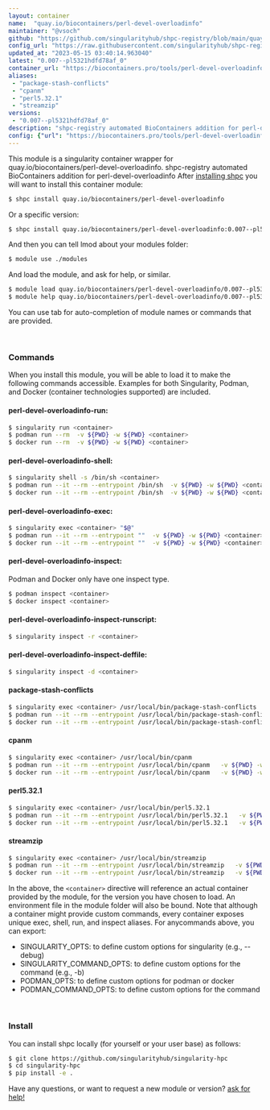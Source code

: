 ```yaml
---
layout: container
name:  "quay.io/biocontainers/perl-devel-overloadinfo"
maintainer: "@vsoch"
github: "https://github.com/singularityhub/shpc-registry/blob/main/quay.io/biocontainers/perl-devel-overloadinfo/container.yaml"
config_url: "https://raw.githubusercontent.com/singularityhub/shpc-registry/main/quay.io/biocontainers/perl-devel-overloadinfo/container.yaml"
updated_at: "2023-05-15 03:40:14.963040"
latest: "0.007--pl5321hdfd78af_0"
container_url: "https://biocontainers.pro/tools/perl-devel-overloadinfo"
aliases:
 - "package-stash-conflicts"
 - "cpanm"
 - "perl5.32.1"
 - "streamzip"
versions:
 - "0.007--pl5321hdfd78af_0"
description: "shpc-registry automated BioContainers addition for perl-devel-overloadinfo"
config: {"url": "https://biocontainers.pro/tools/perl-devel-overloadinfo", "maintainer": "@vsoch", "description": "shpc-registry automated BioContainers addition for perl-devel-overloadinfo", "latest": {"0.007--pl5321hdfd78af_0": "sha256:9e51b0a77b7252f88a491ae0b7dcc169a575c00454a1b5d4fb0a45322bb2fa69"}, "tags": {"0.007--pl5321hdfd78af_0": "sha256:9e51b0a77b7252f88a491ae0b7dcc169a575c00454a1b5d4fb0a45322bb2fa69"}, "docker": "quay.io/biocontainers/perl-devel-overloadinfo", "aliases": {"package-stash-conflicts": "/usr/local/bin/package-stash-conflicts", "cpanm": "/usr/local/bin/cpanm", "perl5.32.1": "/usr/local/bin/perl5.32.1", "streamzip": "/usr/local/bin/streamzip"}}
---
```


This module is a singularity container wrapper for quay.io/biocontainers/perl-devel-overloadinfo.
shpc-registry automated BioContainers addition for perl-devel-overloadinfo
After [installing shpc](#install) you will want to install this container module:


```bash
$ shpc install quay.io/biocontainers/perl-devel-overloadinfo
```

Or a specific version:

```bash
$ shpc install quay.io/biocontainers/perl-devel-overloadinfo:0.007--pl5321hdfd78af_0
```

And then you can tell lmod about your modules folder:

```bash
$ module use ./modules
```

And load the module, and ask for help, or similar.

```bash
$ module load quay.io/biocontainers/perl-devel-overloadinfo/0.007--pl5321hdfd78af_0
$ module help quay.io/biocontainers/perl-devel-overloadinfo/0.007--pl5321hdfd78af_0
```

You can use tab for auto-completion of module names or commands that are provided.

<br>

### Commands

When you install this module, you will be able to load it to make the following commands accessible.
Examples for both Singularity, Podman, and Docker (container technologies supported) are included.

#### perl-devel-overloadinfo-run:

```bash
$ singularity run <container>
$ podman run --rm  -v ${PWD} -w ${PWD} <container>
$ docker run --rm  -v ${PWD} -w ${PWD} <container>
```

#### perl-devel-overloadinfo-shell:

```bash
$ singularity shell -s /bin/sh <container>
$ podman run --it --rm --entrypoint /bin/sh  -v ${PWD} -w ${PWD} <container>
$ docker run --it --rm --entrypoint /bin/sh  -v ${PWD} -w ${PWD} <container>
```

#### perl-devel-overloadinfo-exec:

```bash
$ singularity exec <container> "$@"
$ podman run --it --rm --entrypoint ""  -v ${PWD} -w ${PWD} <container> "$@"
$ docker run --it --rm --entrypoint ""  -v ${PWD} -w ${PWD} <container> "$@"
```

#### perl-devel-overloadinfo-inspect:

Podman and Docker only have one inspect type.

```bash
$ podman inspect <container>
$ docker inspect <container>
```

#### perl-devel-overloadinfo-inspect-runscript:

```bash
$ singularity inspect -r <container>
```

#### perl-devel-overloadinfo-inspect-deffile:

```bash
$ singularity inspect -d <container>
```


#### package-stash-conflicts

```bash
$ singularity exec <container> /usr/local/bin/package-stash-conflicts
$ podman run --it --rm --entrypoint /usr/local/bin/package-stash-conflicts   -v ${PWD} -w ${PWD} <container> -c " $@"
$ docker run --it --rm --entrypoint /usr/local/bin/package-stash-conflicts   -v ${PWD} -w ${PWD} <container> -c " $@"
```


#### cpanm

```bash
$ singularity exec <container> /usr/local/bin/cpanm
$ podman run --it --rm --entrypoint /usr/local/bin/cpanm   -v ${PWD} -w ${PWD} <container> -c " $@"
$ docker run --it --rm --entrypoint /usr/local/bin/cpanm   -v ${PWD} -w ${PWD} <container> -c " $@"
```


#### perl5.32.1

```bash
$ singularity exec <container> /usr/local/bin/perl5.32.1
$ podman run --it --rm --entrypoint /usr/local/bin/perl5.32.1   -v ${PWD} -w ${PWD} <container> -c " $@"
$ docker run --it --rm --entrypoint /usr/local/bin/perl5.32.1   -v ${PWD} -w ${PWD} <container> -c " $@"
```


#### streamzip

```bash
$ singularity exec <container> /usr/local/bin/streamzip
$ podman run --it --rm --entrypoint /usr/local/bin/streamzip   -v ${PWD} -w ${PWD} <container> -c " $@"
$ docker run --it --rm --entrypoint /usr/local/bin/streamzip   -v ${PWD} -w ${PWD} <container> -c " $@"
```



In the above, the `<container>` directive will reference an actual container provided
by the module, for the version you have chosen to load. An environment file in the
module folder will also be bound. Note that although a container
might provide custom commands, every container exposes unique exec, shell, run, and
inspect aliases. For anycommands above, you can export:

 - SINGULARITY_OPTS: to define custom options for singularity (e.g., --debug)
 - SINGULARITY_COMMAND_OPTS: to define custom options for the command (e.g., -b)
 - PODMAN_OPTS: to define custom options for podman or docker
 - PODMAN_COMMAND_OPTS: to define custom options for the command

<br>

### Install

You can install shpc locally (for yourself or your user base) as follows:

```bash
$ git clone https://github.com/singularityhub/singularity-hpc
$ cd singularity-hpc
$ pip install -e .
```

Have any questions, or want to request a new module or version? [ask for help!](https://github.com/singularityhub/singularity-hpc/issues)